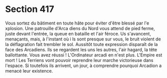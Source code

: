 # Section 417

Vous sortez du bâtiment en toute hâte pour éviter d'être blessé
par l'e xplosion. Une patrouille d'Arca diens du Nord vous attend
de pied ferme, juste devant l'entrée, la queue en bataille et l'air
féroce. Us s'avancent, menaçants, mais, à l'instant où i ls sont
presque sur vous, le bruit violent de la déflagration fait trembler
le sol. Aussitôt toute expression disparaît de la face des
Arcadiens. Ils se regardent les uns les autres, l'air hagard, la tête
ballottante.  Vous avez réussi !  L'Ordinateur arcadi en n'est
plus. L'Empire est mort ! Les Terriens vont pouvoir reprendre
leur marche victorieuse dans l'espace. Si toutefois ils arrivent, un
jour, à comprendre pourquoi Arcadion a menacé leur existence.